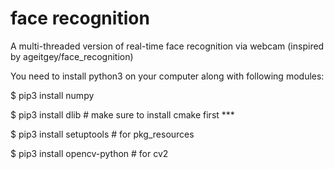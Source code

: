 # face recognition
A multi-threaded version of real-time face recognition via webcam (inspired by ageitgey/face_recognition) 

You need to install python3 on your computer along with following modules:

$ pip3 install numpy

$ pip3 install dlib     # make sure to install cmake first ***

$ pip3 install setuptools     # for pkg_resources

$ pip3 install opencv-python      # for cv2
